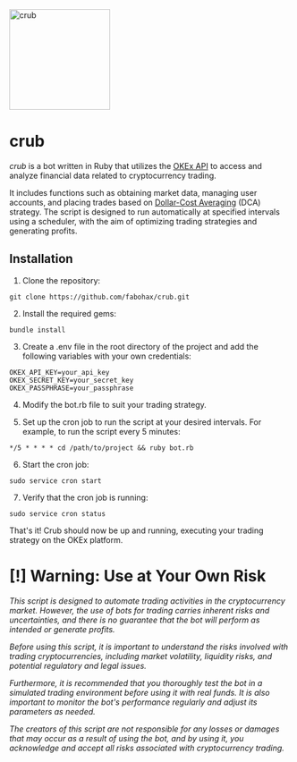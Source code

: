 <img src="https://bafybeib2q3dv22gkf5jc5vamy653jsvqkvek4ulmqu6ynrmjzlv64zbpde.ipfs.w3s.link/crub.svg" alt="crub" height="180" style="margin:0;"/>

# crub

<em>crub</em> is a bot written in Ruby that utilizes the [OKEx API](https://www.okx.com/docs-v5/en/) to access and analyze financial data related to cryptocurrency trading.

It includes functions such as obtaining market data, managing user accounts, and placing trades based on [Dollar-Cost Averaging](https://www.investopedia.com/terms/d/dollarcostaveraging.asp) (DCA) strategy. The script is designed to run automatically at specified intervals using a scheduler, with the aim of optimizing trading strategies and generating profits.

## Installation

1. Clone the repository:

  ```
  git clone https://github.com/fabohax/crub.git
  ```

2. Install the required gems:

  ```
  bundle install
  ```
  
3. Create a .env file in the root directory of the project and add the following variables with your own credentials:

  ```
  OKEX_API_KEY=your_api_key
  OKEX_SECRET_KEY=your_secret_key
  OKEX_PASSPHRASE=your_passphrase
  ```
  
4. Modify the bot.rb file to suit your trading strategy.

5. Set up the cron job to run the script at your desired intervals. For example, to run the script every 5 minutes:

  ```
  */5 * * * * cd /path/to/project && ruby bot.rb
  ```

6. Start the cron job:

  ```
  sudo service cron start
  ```
 
7. Verify that the cron job is running:

  ```
  sudo service cron status
  ```
  
  That's it! Crub should now be up and running, executing your trading strategy on the OKEx platform.
  
  


# **[!] Warning: Use at Your Own Risk**

<em>This script is designed to automate trading activities in the cryptocurrency market. However, the use of bots for trading carries inherent risks and uncertainties, and there is no guarantee that the bot will perform as intended or generate profits. 

Before using this script, it is important to understand the risks involved with trading cryptocurrencies, including market volatility, liquidity risks, and potential regulatory and legal issues. 

Furthermore, it is recommended that you thoroughly test the bot in a simulated trading environment before using it with real funds. It is also important to monitor the bot's performance regularly and adjust its parameters as needed.

The creators of this script are not responsible for any losses or damages that may occur as a result of using the bot, and by using it, you acknowledge and accept all risks associated with cryptocurrency trading.</em>





